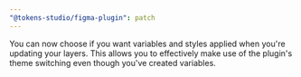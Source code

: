 ```yaml
---
"@tokens-studio/figma-plugin": patch
---
```


You can now choose if you want variables and styles applied when you're updating your layers. This allows you to effectively make use of the plugin's theme switching even though you've created variables.
